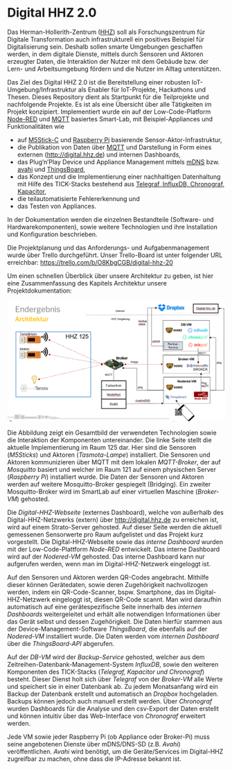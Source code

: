 # Digital HHZ 2.0

Das Herman-Hollerith-Zentrum ([HHZ](https://www.hhz.de)) soll als Forschungszentrum für Digitale Transformation auch infrastrukturell ein positives Beispiel für Digitalisierung sein. 
Deshalb sollen smarte Umgebungen geschaffen werden, in dem digitale Dienste, mittels durch Sensoren und Aktoren erzeugter Daten, die Interaktion der Nutzer mit dem Gebäude bzw. der Lern- und Arbeitsumgebung fördern und die Nutzer im Alltag unterstützen.  

Das Ziel des Digital HHZ 2.0 ist die Bereitstellung einer robusten IoT-Umgebung/Infrastruktur als Enabler für IoT-Projekte, Hackathons und Thesen. 
Dieses Repository dient als Startpunkt für die Teilprojekte und nachfolgende Projekte. 
Es ist als eine Übersicht über alle Tätigkeiten im Projekt konzipiert.
Implementiert wurde ein auf der Low-Code-Platform [Node-RED](https://nodered.org/) und [MQTT](https://mqtt.org/) basiertes Smart-Lab, mit Beispiel-Appliances und Funktionalitäten wie 
* auf [M5Stick-C](https://m5stack.com/products/stick-c) und [Raspberry Pi](https://www.raspberrypi.org/) basierende Sensor-Aktor-Infrastruktur,
* die Publikation von Daten über [MQTT](https://mqtt.org/) und Darstellung in Form eines externen (http://digital.hhz.de) und internen Dashboards, 
* das Plug’n’Play Device und Appliance Management mittels [mDNS](http://www.multicastdns.org/) bzw. [avahi](https://www.avahi.org/) und [ThingsBoard](https://thingsboard.io/), 
* das Konzept und die Implementierung einer nachhaltigen Datenhaltung mit Hilfe des TICK-Stacks bestehend aus [Telegraf, InfluxDB, Chronograf, Kapacitor](https://www.influxdata.com/products/influxdb-overview/), 
* die teilautomatisierte Fehlererkennung und 
* das Testen von Appliances. 

In der Dokumentation werden die einzelnen Bestandteile (Software- und Hardwarekomponenten), sowie weitere Technologien und ihre Installation und Konfiguration beschrieben.

Die Projektplanung und das Anforderungs- und Aufgabenmanagement wurde über Trello durchgeführt. Unser Trello-Board ist unter folgender URL erreichbar:
https://trello.com/b/O8KbgCGB/digital-hhz-20

Um einen schnellen Überblick über unsere Architektur zu geben, ist hier eine Zusammenfassung des Kapitels Architektur unsere Projektdokumentation:

![Abbildung 1 Digital HHZ Architekturbild](/Architekturbild.png)

Die Abbildung zeigt ein Gesamtbild der verwendeten Technologien sowie die Interaktion der Komponenten untereinander. Die linke Seite stellt die aktuelle Implementierung im Raum 125 dar. Hier sind die Sensoren (*M5Sticks*) und Aktoren (*Tasmota-Lampe*) installiert. Die Sensoren und Aktoren kommunizieren über MQTT mit dem lokalen *MQTT-Broker*, der auf *Mosquitto* basiert und welcher im Raum 121 auf einem physischen Server (*Raspberry Pi*) installiert wurde. Die Daten der Sensoren und Aktoren werden auf weitere Mosquitto-Broker gespiegelt (Bridging). Ein zweiter Mosquitto-Broker wird im SmartLab auf einer virtuellen Maschine (*Broker-VM*) gehosted.

Die *Digital-HHZ-Webseite* (externes Dashboard), welche von außerhalb des Digital-HHZ-Netzwerks (extern) über http://digital.hhz.de zu erreichen ist, wird auf einem Strato-Server gehosted. Auf dieser Seite werden die aktuell gemessenen Sensorwerte pro Raum aufgelistet und das Projekt kurz vorgestellt. Die Digital-HHZ-Webseite sowie das *interne Dashboard* wurden mit der Low-Code-Plattform *Node-RED* entwickelt. Das interne Dashboard wird auf der *Nodered-VM* gehosted. Das interne Dashboard kann nur aufgerufen werden, wenn man im Digital-HHZ-Netzwerk eingeloggt ist.

Auf den Sensoren und Aktoren werden QR-Codes angebracht. Mithilfe dieser können Gerätedaten, sowie deren Zugehörigkeit nachvollzogen werden, indem ein QR-Code-Scanner, bspw. Smartphone, das im Digital-HHZ-Netzwerk eingeloggt ist, diesen QR-Code scannt. Man wird daraufhin automatisch auf eine gerätespezifische Seite innerhalb des *internen Dashboards* weitergeleitet und erhält alle notwendigen Informationen über das Gerät selbst und dessen Zugehörigkeit. Die Daten hierfür stammen aus der Device-Management-Software *ThingsBoard*, die ebenfalls auf der *Nodered-VM* installiert wurde. Die Daten werden vom *internen Dashboard* über die *ThingsBoard-API* abgerufen.

Auf der *DB-VM* wird der *Backup-Service* gehosted, welcher aus dem Zeitreihen-Datenbank-Management-System *InfluxDB*, sowie den weiteren Komponenten des TICK-Stacks (*Telegraf, Kapacitor und Chronograf*) besteht. Dieser Dienst holt sich über *Telegraf* von der *Broker-VM* alle Werte und speichert sie in einer Datenbank ab. Zu jedem Monatsanfang wird ein Backup der Datenbank erstellt und automatisch an *Dropbox* hochgeladen. Backups können jedoch auch manuell erstellt werden. Über *Chronograf* wurden Dashboards für die Analyse und den csv-Export der Daten erstellt und können intuitiv über das Web-Interface von *Chronograf* erweitert werden.

Jede VM sowie jeder Raspberry Pi (ob Appliance oder Broker-Pi) muss seine angebotenen Dienste über mDNS/DNS-SD (z.B. *Avahi*) veröffentlichen. *Avahi* wird benötigt, um die Geräte/Services im Digital-HHZ zugreifbar zu machen, ohne dass die IP-Adresse bekannt ist.
